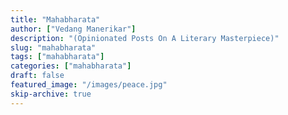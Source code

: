 ```yaml
---
title: "Mahabharata"
author: ["Vedang Manerikar"]
description: "(Opinionated Posts On A Literary Masterpiece)"
slug: "mahabharata"
tags: ["mahabharata"]
categories: ["mahabharata"]
draft: false
featured_image: "/images/peace.jpg"
skip-archive: true
---
```

